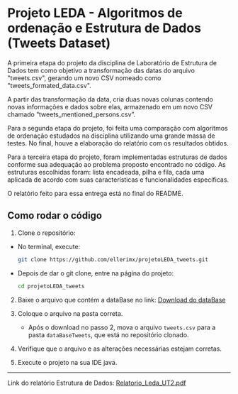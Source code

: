 
# Projeto LEDA - Algoritmos de ordenação e Estrutura de Dados (Tweets Dataset) 

A primeira etapa do projeto da disciplina de Laboratório de Estrutura de Dados tem como objetivo a transformação das datas do arquivo "tweets.csv", gerando um novo CSV nomeado como "tweets_formated_data.csv".

A partir das transformação da data, cria duas novas colunas contendo novas informações e dados sobre elas, armazenado em um novo CSV chamado “tweets_mentioned_persons.csv”.

Para a segunda etapa do projeto, foi feita uma comparação com algoritmos de ordenação estudados na disciplina utilizando uma grande massa de testes. No final, houve a elaboração do relatório com os resultados obtidos.

Para a terceira etapa do projeto, foram implementadas estruturas de dados conforme sua adequação ao problema proposto encontrado no código. As estruturas escolhidas foram: lista encadeada, pilha e fila, cada uma aplicada de acordo com suas características e funcionalidades específicas.

O relatório feito para essa entrega está no final do README.

## Como rodar o código

1. Clone o repositório:
  - No terminal, execute:
     ```bash
     git clone https://github.com/ellerimx/projetoLEDA_tweets.git
     ```

   - Depois de dar o git clone, entre na página do projeto:
       ```cmd
       cd projetoLEDA_tweets
       ```

2. Baixe o arquivo que contém a dataBase no link: [Download do dataBase](https://drive.google.com/drive/u/1/folders/1x3Zxj89-YURgY7_dVkE1ONW_qqfSDNyb) 

3. Coloque o arquivo na pasta correta.
   - Após o download no passo 2, mova o arquivo ``` tweets.csv ``` para a pasta ```dataBaseTweets```, que está no repositório clonado.
   
4. Verifique que o arquivo e as alterações necessárias estejam corretas.

5. Execute o projeto na sua IDE java.

__________

Link do relatório Estrutura de Dados: [Relatorio_Leda_UT2.pdf](https://github.com/user-attachments/files/20741131/Relatorio_Leda_UT2.pdf)

